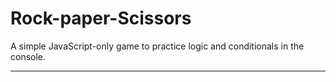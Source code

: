 # Rock-paper-Scissors
A simple JavaScript-only game to practice logic and conditionals in the console.

---